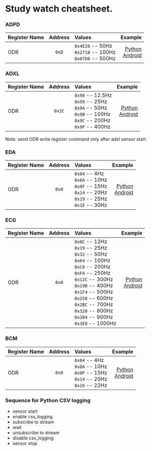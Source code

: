 # Study watch cheatsheet.

### ADPD

| Register Name | Address| Values  | Example|
| ------------- |:-------------:| :-----|-----:|
| ODR     | `0xD` |`0x4E20` -- 50Hz <br> `0x2710` -- 100Hz<br> `0x07D0` -- 500Hz | [Python](https://analogdevicesinc.github.io/study-watch-sdk/python/_rst/adi_study_watch.application.html#adi_study_watch.application.adpd_application.ADPDApplication.write_register) <br> [Android](https://analogdevicesinc.github.io/study-watch-sdk/android/com/analog/study_watch_sdk/application/ADPDApplication.html#writeRegister-long:A:A-)|


### ADXL

| Register Name | Address| Values  | Example|
| ------------- |:-------------:| :-----|-----:|
| ODR     | `0x2C` | `0x98` -- 12.5Hz <br> `0x99` -- 25Hz <br> `0x9A` -- 50Hz <br> `0x9B` -- 100Hz <br> `0x9C` -- 200Hz <br> `0x9F` -- 400Hz| [Python](https://analogdevicesinc.github.io/study-watch-sdk/python/_rst/adi_study_watch.application.html#adi_study_watch.application.adxl_application.ADXLApplication.write_register) <br> [Android](https://analogdevicesinc.github.io/study-watch-sdk/android/com/analog/study_watch_sdk/application/ADXLApplication.html#writeRegister-long:A:A-)|

Note: send ODR write register command only after adxl sensor start.

### EDA

| Register Name | Address| Values  | Example|
| ------------- |:-------------:| :-----|-----:|
| ODR     | `0x0` | `0x04` -- 4Hz <br>  `0x0A` -- 10Hz<br> `0x0F` --  15Hz<br>`0x14` --  20Hz<br> `0x19` --  25Hz<br> `0x1E` -- 30Hz|  [Python](https://analogdevicesinc.github.io/study-watch-sdk/python/_rst/adi_study_watch.application.html#adi_study_watch.application.eda_application.EDAApplication.write_library_configuration) <br> [Android](https://analogdevicesinc.github.io/study-watch-sdk/android/com/analog/study_watch_sdk/application/EDAApplication.html#writeLibraryConfiguration-long:A:A-)|

### ECG

| Register Name | Address| Values  | Example|
| ------------- |:-------------:| :-----|-----:|
| ODR     | `0x0` | `0x0C` --  12Hz<br> `0x19` -- 25Hz<br> `0x32` -- 50Hz<br>`0x64` --  100Hz<br>`0xC8` --  200Hz<br> `0xFA` -- 250Hz<br>`0x12C` --  300Hz<br> `0x190` -- 400Hz<br> `0x1F4` --  500Hz<br> `0x258` -- 600Hz<br> `0x2BC` -- 700Hz<br> `0x320` -- 800Hz<br> `0x384` -- 900Hz<br> `0x3E8` -- 1000Hz |  [Python](https://analogdevicesinc.github.io/study-watch-sdk/python/_rst/adi_study_watch.application.html#adi_study_watch.application.ecg_application.ECGApplication.write_library_configuration) <br> [Android](https://analogdevicesinc.github.io/study-watch-sdk/android/com/analog/study_watch_sdk/application/ECGApplication.html#writeLibraryConfiguration-long:A:A-)|

### BCM

| Register Name | Address| Values  | Example|
| ------------- |:-------------:| :-----|-----:|
| ODR     | `0x0` | `0x04` -- 4Hz<br> `0x0A` -- 10Hz<br> `0x0F` -- 15Hz<br> `0x14` -- 20Hz<br> `0x16` -- 22Hz |  [Python](https://analogdevicesinc.github.io/study-watch-sdk/python/_rst/adi_study_watch.application.html#adi_study_watch.application.bcm_application.BCMApplication.write_library_configuration) <br> [Android](https://analogdevicesinc.github.io/study-watch-sdk/android/com/analog/study_watch_sdk/application/BCMApplication.html#writeLibraryConfiguration-long:A:A-)|


### Sequence for Python CSV logging

- sensor start
- enable csv_logging
- subscribe to stream
- wait
- unsubscribe to stream
- disable csv_logging
- sensor stop
